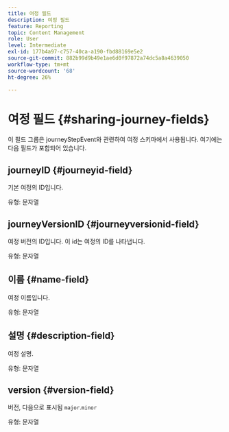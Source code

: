 ```yaml
---
title: 여정 필드
description: 여정 필드
feature: Reporting
topic: Content Management
role: User
level: Intermediate
exl-id: 177b4a97-c757-40ca-a190-fbd88169e5e2
source-git-commit: 882b99d9b49e1ae6d0f97872a74dc5a8a4639050
workflow-type: tm+mt
source-wordcount: '68'
ht-degree: 26%

---
```


# 여정 필드 {#sharing-journey-fields}

이 필드 그룹은 journeyStepEvent와 관련하여 여정 스키마에서 사용됩니다. 여기에는 다음 필드가 포함되어 있습니다.

## journeyID {#journeyid-field}

기본 여정의 ID입니다.

유형: 문자열

## journeyVersionID {#journeyversionid-field}

여정 버전의 ID입니다. 이 id는 여정의 ID를 나타냅니다.

유형: 문자열

## 이름 {#name-field}

여정 이름입니다.

유형: 문자열

## 설명 {#description-field}

여정 설명.

유형: 문자열

## version {#version-field}

버전, 다음으로 표시됨 `major`.`minor`

유형: 문자열
